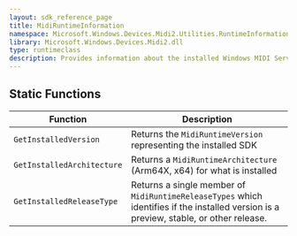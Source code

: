 ```yaml
---
layout: sdk_reference_page
title: MidiRuntimeInformation
namespace: Microsoft.Windows.Devices.Midi2.Utilities.RuntimeInformation
library: Microsoft.Windows.Devices.Midi2.dll
type: runtimeclass
description: Provides information about the installed Windows MIDI Services App SDK Runtime. This is used primarily by the settings app.
---
```



## Static Functions

| Function | Description |
| --------------- | ----------- |
| `GetInstalledVersion` | Returns the `MidiRuntimeVersion` representing the installed SDK |
| `GetInstalledArchitecture` | Returns a `MidiRuntimeArchitecture` (Arm64X, x64) for what is installed |
| `GetInstalledReleaseType` | Returns a single member of `MidiRuntimeReleaseTypes` which identifies if the installed version is a preview, stable, or other release. |

